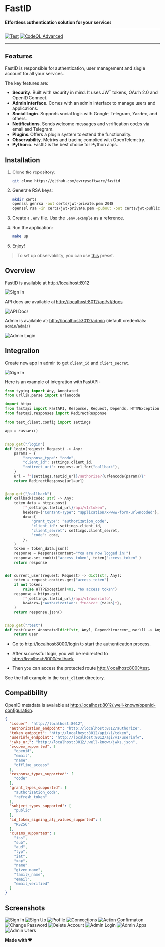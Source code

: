 # FastID

**Effortless authentication solution for your services**

---

[![Test](https://github.com/everysoftware/fastid/actions/workflows/test.yml/badge.svg)](https://github.com/everysoftware/fastid/actions/workflows/test.yml)
[![CodeQL Advanced](https://github.com/everysoftware/fastid/actions/workflows/codeql.yml/badge.svg)](https://github.com/everysoftware/fastid/actions/workflows/codeql.yml)

---

## Features

FastID is responsible for authentication, user management and single account for all your services.

The key features are:

* **Security**. Built with security in mind. It uses JWT tokens, OAuth 2.0 and OpenID Connect.
* **Admin Interface**. Comes with an admin interface to manage users and applications.
* **Social Login**. Supports social login with Google, Telegram, Yandex, and others.
* **Notifications**. Sends welcome messages and verification codes via email and Telegram.
* **Plugins**. Offers a plugin system to extend the functionality.
* **Observability**. Metrics and tracing complied with OpenTelemetry.
* **Pythonic**. FastID is the best choice for Python apps.

## Installation

1. Clone the repository:

     ```bash
     git clone https://github.com/everysoftware/fastid
     ```

2. Generate RSA keys:

     ```bash
     mkdir certs
     openssl genrsa -out certs/jwt-private.pem 2048
     openssl rsa -in certs/jwt-private.pem -pubout -out certs/jwt-public.pem
     ```

3. Create a `.env` file. Use the `.env.example` as a reference.

4. Run the application:

    ```bash
    make up
    ```

5. Enjoy!

> To set up observability, you can use [this](https://github.com/everysoftware/fastapi-obs) preset.

## Overview

FastID is available at [http://localhost:8012](http://localhost:8012)

![Sign In](assets/signin.png)

API docs are available at [http://localhost:8012/api/v1/docs](http://localhost:8012/api/v1/docs)

![API Docs](assets/api_docs.png)

Admin is available at: [http://localhost:8012/admin](http://localhost:8012/admin) (default credentials:
`admin`/`admin`)

![Admin Login](assets/admin_login.png)

## Integration

Create new app in admin to get `client_id` and `client_secret`.

![Sign In](assets/create_app.png)

Here is an example of integration with FastAPI:

```python
from typing import Any, Annotated
from urllib.parse import urlencode

import httpx
from fastapi import FastAPI, Response, Request, Depends, HTTPException
from fastapi.responses import RedirectResponse

from test_client.config import settings

app = FastAPI()


@app.get("/login")
def login(request: Request) -> Any:
    params = {
        "response_type": "code",
        "client_id": settings.client_id,
        "redirect_uri": request.url_for("callback"),
    }
    url = f"{settings.fastid_url}/authorize?{urlencode(params)}"
    return RedirectResponse(url=url)


@app.get("/callback")
def callback(code: str) -> Any:
    token_data = httpx.post(
        f"{settings.fastid_url}/api/v1/token",
        headers={"Content-Type": "application/x-www-form-urlencoded"},
        data={
            "grant_type": "authorization_code",
            "client_id": settings.client_id,
            "client_secret": settings.client_secret,
            "code": code,
        },
    )
    token = token_data.json()
    response = Response(content="You are now logged in!")
    response.set_cookie("access_token", token["access_token"])
    return response


def current_user(request: Request) -> dict[str, Any]:
    token = request.cookies.get("access_token")
    if not token:
        raise HTTPException(401, "No access token")
    response = httpx.get(
        f"{settings.fastid_url}/api/v1/userinfo",
        headers={"Authorization": f"Bearer {token}"},
    )
    return response.json()


@app.get("/test")
def test(user: Annotated[dict[str, Any], Depends(current_user)]) -> Any:
    return user
```

* Go to [http://localhost:8000/login](http://localhost:8000/login) to start the authentication process.

* After successful login, you will be redirected to [http://localhost:8000/callback](http://localhost:8000/callback).

* Then you can access the protected route [http://localhost:8000/test](http://localhost:8000/test).

See the full example in the `test_client` directory.

## Compatibility

OpenID metadata is available
at [http://localhost:8012/.well-known/openid-configuration](http://localhost:8012/.well-known/openid-configuration).

```json
{
  "issuer": "http://localhost:8012",
  "authorization_endpoint": "http://localhost:8012/authorize",
  "token_endpoint": "http://localhost:8012/api/v1/token",
  "userinfo_endpoint": "http://localhost:8012/api/v1/userinfo",
  "jwks_uri": "http://localhost:8012/.well-known/jwks.json",
  "scopes_supported": [
    "openid",
    "email",
    "name",
    "offline_access"
  ],
  "response_types_supported": [
    "code"
  ],
  "grant_types_supported": [
    "authorization_code",
    "refresh_token"
  ],
  "subject_types_supported": [
    "public"
  ],
  "id_token_signing_alg_values_supported": [
    "RS256"
  ],
  "claims_supported": [
    "iss",
    "sub",
    "aud",
    "typ",
    "iat",
    "exp",
    "name",
    "given_name",
    "family_name",
    "email",
    "email_verified"
  ]
}
```

## Screenshots

![Sign In](assets/signin.png)
![Sign Up](assets/signup.png)
![Profile](assets/profile.png)
![Connections](assets/connections.png)
![Action Confirmation](assets/action_confirmation.png)
![Change Password](assets/change_password.png)
![Delete Account](assets/delete_account.png)
![Admin Login](assets/admin_login.png)
![Admin Apps](assets/admin_apps.png)
![Admin Users](assets/admin_users.png)

**Made with ❤️**
